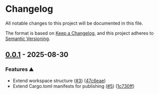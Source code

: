 # Changelog

All notable changes to this project will be documented in this file.

The format is based on [Keep a Changelog](https://keepachangelog.com/en/1.1.0/),
and this project adheres to [Semantic Versioning](https://semver.org/spec/v2.0.0.html).

## [0.0.1](https://github.com/no-simpler/totally-legit/releases/tag/totally-legit-alternative-0.0.1) - 2025-08-30

### Features ⛰️

- Extend workspace structure ([#3]) ([47c6eae])
- Extend Cargo.toml manifests for publishing ([#5]) ([1c730ff])

[#3]: https://github.com/no-simpler/totally-legit/issues/3
[#5]: https://github.com/no-simpler/totally-legit/issues/5

[47c6eae]: https://github.com/no-simpler/totally-legit/commit/47c6eae5e24bddec13cb32567df173bd95315a57
[1c730ff]: https://github.com/no-simpler/totally-legit/commit/1c730ffc6283a96e42bc851df51d2f97596764e7
